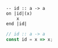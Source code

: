 ```applescript
-- id :: a -> a
on |id|(x)
    x
end |id|
```

```js
// id :: a -> a
const id = x => x;
```